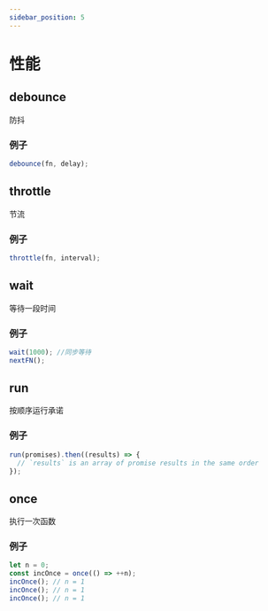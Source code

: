 ```yaml
---
sidebar_position: 5
---
```


# 性能

## debounce

防抖

### 例子

```jsx
debounce(fn, delay);
```

## throttle

节流

### 例子

```jsx
throttle(fn, interval);
```

## wait

等待一段时间

### 例子

```js
wait(1000); //同步等待
nextFN();
```

## run

按顺序运行承诺

### 例子

```js
run(promises).then((results) => {
  // `results` is an array of promise results in the same order
});
```

## once

执行一次函数

### 例子

```js
let n = 0;
const incOnce = once(() => ++n);
incOnce(); // n = 1
incOnce(); // n = 1
incOnce(); // n = 1
```
